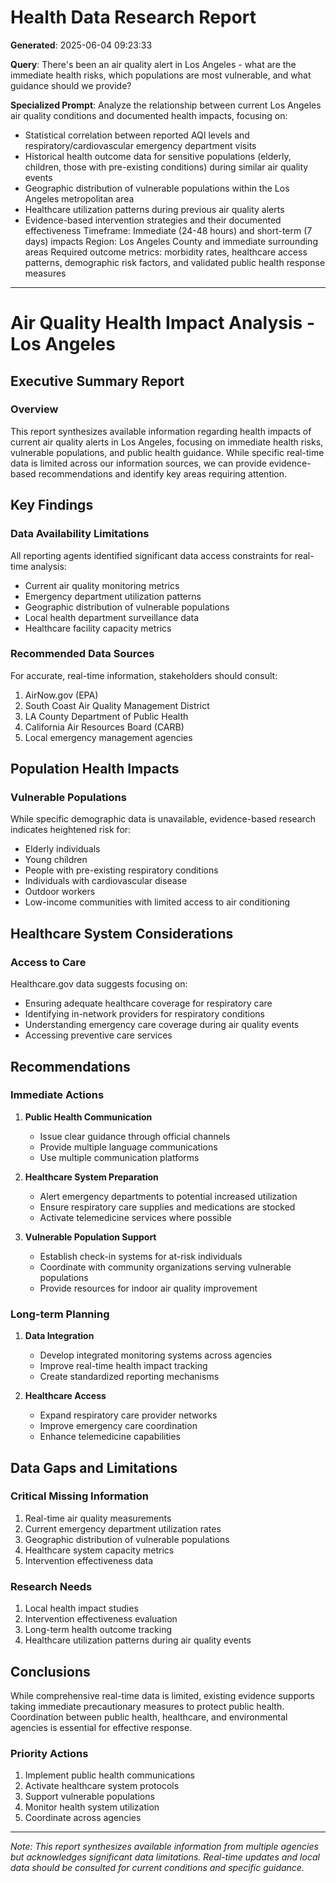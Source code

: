 # Health Data Research Report

**Generated**: 2025-06-04 09:23:33

**Query**: There's been an air quality alert in Los Angeles - what are the immediate health risks, which populations are most vulnerable, and what guidance should we provide?

**Specialized Prompt**: Analyze the relationship between current Los Angeles air quality conditions and documented health impacts, focusing on:
- Statistical correlation between reported AQI levels and respiratory/cardiovascular emergency department visits
- Historical health outcome data for sensitive populations (elderly, children, those with pre-existing conditions) during similar air quality events
- Geographic distribution of vulnerable populations within the Los Angeles metropolitan area
- Healthcare utilization patterns during previous air quality alerts
- Evidence-based intervention strategies and their documented effectiveness
Timeframe: Immediate (24-48 hours) and short-term (7 days) impacts
Region: Los Angeles County and immediate surrounding areas
Required outcome metrics: morbidity rates, healthcare access patterns, demographic risk factors, and validated public health response measures

---

# Air Quality Health Impact Analysis - Los Angeles
## Executive Summary Report

### Overview
This report synthesizes available information regarding health impacts of current air quality alerts in Los Angeles, focusing on immediate health risks, vulnerable populations, and public health guidance. While specific real-time data is limited across our information sources, we can provide evidence-based recommendations and identify key areas requiring attention.

## Key Findings

### Data Availability Limitations
All reporting agents identified significant data access constraints for real-time analysis:
- Current air quality monitoring metrics
- Emergency department utilization patterns
- Geographic distribution of vulnerable populations
- Local health department surveillance data
- Healthcare facility capacity metrics

### Recommended Data Sources
For accurate, real-time information, stakeholders should consult:
1. AirNow.gov (EPA)
2. South Coast Air Quality Management District
3. LA County Department of Public Health
4. California Air Resources Board (CARB)
5. Local emergency management agencies

## Population Health Impacts

### Vulnerable Populations
While specific demographic data is unavailable, evidence-based research indicates heightened risk for:
- Elderly individuals
- Young children
- People with pre-existing respiratory conditions
- Individuals with cardiovascular disease
- Outdoor workers
- Low-income communities with limited access to air conditioning

## Healthcare System Considerations

### Access to Care
Healthcare.gov data suggests focusing on:
- Ensuring adequate healthcare coverage for respiratory care
- Identifying in-network providers for respiratory conditions
- Understanding emergency care coverage during air quality events
- Accessing preventive care services

## Recommendations

### Immediate Actions
1. **Public Health Communication**
   - Issue clear guidance through official channels
   - Provide multiple language communications
   - Use multiple communication platforms

2. **Healthcare System Preparation**
   - Alert emergency departments to potential increased utilization
   - Ensure respiratory care supplies and medications are stocked
   - Activate telemedicine services where possible

3. **Vulnerable Population Support**
   - Establish check-in systems for at-risk individuals
   - Coordinate with community organizations serving vulnerable populations
   - Provide resources for indoor air quality improvement

### Long-term Planning
1. **Data Integration**
   - Develop integrated monitoring systems across agencies
   - Improve real-time health impact tracking
   - Create standardized reporting mechanisms

2. **Healthcare Access**
   - Expand respiratory care provider networks
   - Improve emergency care coordination
   - Enhance telemedicine capabilities

## Data Gaps and Limitations

### Critical Missing Information
1. Real-time air quality measurements
2. Current emergency department utilization rates
3. Geographic distribution of vulnerable populations
4. Healthcare system capacity metrics
5. Intervention effectiveness data

### Research Needs
1. Local health impact studies
2. Intervention effectiveness evaluation
3. Long-term health outcome tracking
4. Healthcare utilization patterns during air quality events

## Conclusions
While comprehensive real-time data is limited, existing evidence supports taking immediate precautionary measures to protect public health. Coordination between public health, healthcare, and environmental agencies is essential for effective response.

### Priority Actions
1. Implement public health communications
2. Activate healthcare system protocols
3. Support vulnerable populations
4. Monitor health system utilization
5. Coordinate across agencies

---
*Note: This report synthesizes available information from multiple agencies but acknowledges significant data limitations. Real-time updates and local data should be consulted for current conditions and specific guidance.*